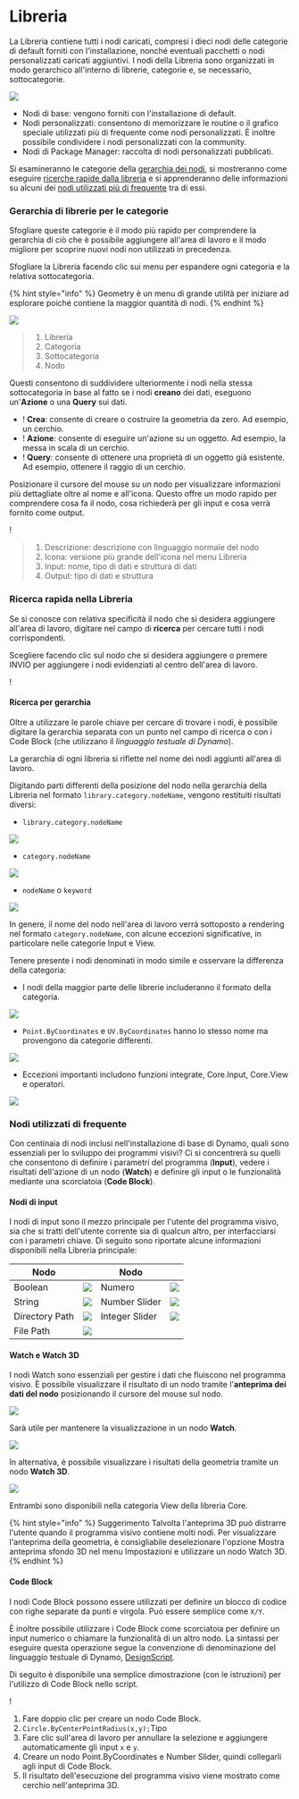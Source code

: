 # Libreria

La Libreria contiene tutti i nodi caricati, compresi i dieci nodi delle categorie di default forniti con l'installazione, nonché eventuali pacchetti o nodi personalizzati caricati aggiuntivi. I nodi della Libreria sono organizzati in modo gerarchico all'interno di librerie, categorie e, se necessario, sottocategorie.

![](images/3-2/library-libraryUI.jpg)

* Nodi di base: vengono forniti con l'installazione di default.
* Nodi personalizzati: consentono di memorizzare le routine o il grafico speciale utilizzati più di frequente come nodi personalizzati. È inoltre possibile condividere i nodi personalizzati con la community.
* Nodi di Package Manager: raccolta di nodi personalizzati pubblicati.

Si esamineranno le categorie della [gerarchia dei nodi](3-3\_dynamo\_libraries.md#library-hierarchy-for-categories), si mostreranno come eseguire [ricerche rapide dalla libreria](3-3\_dynamo\_libraries.md#quick-search-in-library) e si apprenderanno delle informazioni su alcuni dei [nodi utilizzati più di frequente](3-3\_dynamo\_libraries.md#frequently-used-nodes) tra di essi.

### Gerarchia di librerie per le categorie

Sfogliare queste categorie è il modo più rapido per comprendere la gerarchia di ciò che è possibile aggiungere all'area di lavoro e il modo migliore per scoprire nuovi nodi non utilizzati in precedenza.

Sfogliare la Libreria facendo clic sui menu per espandere ogni categoria e la relativa sottocategoria.

{% hint style="info" %} Geometry è un menu di grande utilità per iniziare ad esplorare poiché contiene la maggior quantità di nodi. {% endhint %}

![](images/3-2/library-modifiedandresizelibrarycategories.jpg)

> 1. Libreria
> 2. Categoria
> 3. Sottocategoria
> 4. Nodo

Questi consentono di suddividere ulteriormente i nodi nella stessa sottocategoria in base al fatto se i nodi **creano** dei dati, eseguono un'**Azione** o una **Query** sui dati.

* \![](<images/3-2/user interface - create.jpg>) **Crea**: consente di creare o costruire la geometria da zero. Ad esempio, un cerchio.
* \![](<images/3-2/user interface - action.jpg>) **Azione**: consente di eseguire un'azione su un oggetto. Ad esempio, la messa in scala di un cerchio.
* \![](<images/3-2/user interface - query.jpg>) **Query**: consente di ottenere una proprietà di un oggetto già esistente. Ad esempio, ottenere il raggio di un cerchio.

Posizionare il cursore del mouse su un nodo per visualizzare informazioni più dettagliate oltre al nome e all'icona. Questo offre un modo rapido per comprendere cosa fa il nodo, cosa richiederà per gli input e cosa verrà fornito come output.

\![](<images/3-2/user interface - node description.jpg>)

> 1. Descrizione: descrizione con linguaggio normale del nodo
> 2. Icona: versione più grande dell'icona nel menu Libreria
> 3. Input: nome, tipo di dati e struttura di dati
> 4. Output: tipo di dati e struttura

### Ricerca rapida nella Libreria

Se si conosce con relativa specificità il nodo che si desidera aggiungere all'area di lavoro, digitare nel campo di **ricerca** per cercare tutti i nodi corrispondenti.

Scegliere facendo clic sul nodo che si desidera aggiungere o premere INVIO per aggiungere i nodi evidenziati al centro dell'area di lavoro.

\![](<images/3-2/user interface - search.jpg>)

#### Ricerca per gerarchia

Oltre a utilizzare le parole chiave per cercare di trovare i nodi, è possibile digitare la gerarchia separata con un punto nel campo di ricerca o con i Code Block (che utilizzano il _linguaggio testuale di Dynamo_).

La gerarchia di ogni libreria si riflette nel nome dei nodi aggiunti all'area di lavoro.

Digitando parti differenti della posizione del nodo nella gerarchia della Libreria nel formato `library.category.nodeName`, vengono restituiti risultati diversi:

* `library.category.nodeName`

![](images/3-2/library-searchbyhierarchygeometrypointbycoordinates\(1\).jpg)

* `category.nodeName`

![](images/3-2/library-searchbyhierarchy2pointbycoordinates.jpg)

* `nodeName` o `keyword`

![](images/3-2/library-searchbyhierarchy3bycoordinates.jpg)

In genere, il nome del nodo nell'area di lavoro verrà sottoposto a rendering nel formato `category.nodeName`, con alcune eccezioni significative, in particolare nelle categorie Input e View.

Tenere presente i nodi denominati in modo simile e osservare la differenza della categoria:

* I nodi della maggior parte delle librerie includeranno il formato della categoria.

![](images/3-2/library-nodecategorydifferences1.jpg)

* `Point.ByCoordinates` e `UV.ByCoordinates` hanno lo stesso nome ma provengono da categorie differenti.

![](images/3-2/library-nodecategorydifferences2.jpg)

* Eccezioni importanti includono funzioni integrate, Core.Input, Core.View e operatori.

![](images/3-2/library-nodecategorydifferences3.jpg)

### Nodi utilizzati di frequente

Con centinaia di nodi inclusi nell'installazione di base di Dynamo, quali sono essenziali per lo sviluppo dei programmi visivi? Ci si concentrerà su quelli che consentono di definire i parametri del programma (**Input**), vedere i risultati dell'azione di un nodo (**Watch**) e definire gli input o le funzionalità mediante una scorciatoia (**Code Block**).

#### Nodi di input

I nodi di input sono il mezzo principale per l'utente del programma visivo, sia che si tratti dell'utente corrente sia di qualcun altro, per interfacciarsi con i parametri chiave. Di seguito sono riportate alcune informazioni disponibili nella Libreria principale:

| Nodo           |                                           | Nodo           |                                           |
| -------------- | ----------------------------------------- | -------------- | ----------------------------------------- |
| Boolean        | ![](images/3-2/library-boolean.jpg)       | Numero         | ![](images/3-2/library-number.jpg)        |
| String         | ![](images/3-2/library-string.jpg)        | Number Slider  | ![](images/3-2/library-numberslider.jpg)  |
| Directory Path | ![](images/3-2/library-directorypath.jpg) | Integer Slider | ![](images/3-2/library-integerslider.jpg) |
| File Path      | ![](images/3-2/library-filepath.jpg)      |                |                                           |

#### Watch e Watch 3D

I nodi Watch sono essenziali per gestire i dati che fluiscono nel programma visivo. È possibile visualizzare il risultato di un nodo tramite l'**anteprima dei dati del nodo** posizionando il cursore del mouse sul nodo.

![](images/3-2/library-nodepreview.jpg)

Sarà utile per mantenere la visualizzazione in un nodo **Watch**.

![](images/3-2/library-watchnode.jpg)

In alternativa, è possibile visualizzare i risultati della geometria tramite un nodo **Watch 3D**.

![](images/3-2/library-watch3dnode.gif)

Entrambi sono disponibili nella categoria View della libreria Core.

{% hint style="info" %} Suggerimento Talvolta l'anteprima 3D può distrarre l'utente quando il programma visivo contiene molti nodi. Per visualizzare l'anteprima della geometria, è consigliabile deselezionare l'opzione Mostra anteprima sfondo 3D nel menu Impostazioni e utilizzare un nodo Watch 3D. {% endhint %}

#### Code Block

I nodi Code Block possono essere utilizzati per definire un blocco di codice con righe separate da punti e virgola. Può essere semplice come `X/Y`.

È inoltre possibile utilizzare i Code Block come scorciatoia per definire un input numerico o chiamare la funzionalità di un altro nodo. La sintassi per eseguire questa operazione segue la convenzione di denominazione del linguaggio testuale di Dynamo, [DesignScript](../coding-in-dynamo/7\_code-blocks-and-design-script/7-2\_design-script-syntax.md).

Di seguito è disponibile una semplice dimostrazione (con le istruzioni) per l'utilizzo di Code Block nello script.

\![](<images/3-2/library-code block demo.gif>)

1. Fare doppio clic per creare un nodo Code Block.
2. `Circle.ByCenterPointRadius(x,y);`Tipo
3. Fare clic sull'area di lavoro per annullare la selezione e aggiungere automaticamente gli input `x` e `y`.
4. Creare un nodo Point.ByCoordinates e Number Slider, quindi collegarli agli input di Code Block.
5. Il risultato dell'esecuzione del programma visivo viene mostrato come cerchio nell'anteprima 3D.

